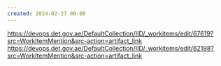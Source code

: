 ```yaml
---
created: 2024-02-27 00:08
---
```

https://devops.det.gov.ae/DefaultCollection/IID/_workitems/edit/67619?src=WorkItemMention&src-action=artifact_link
https://devops.det.gov.ae/DefaultCollection/IID/_workitems/edit/62198?src=WorkItemMention&src-action=artifact_link